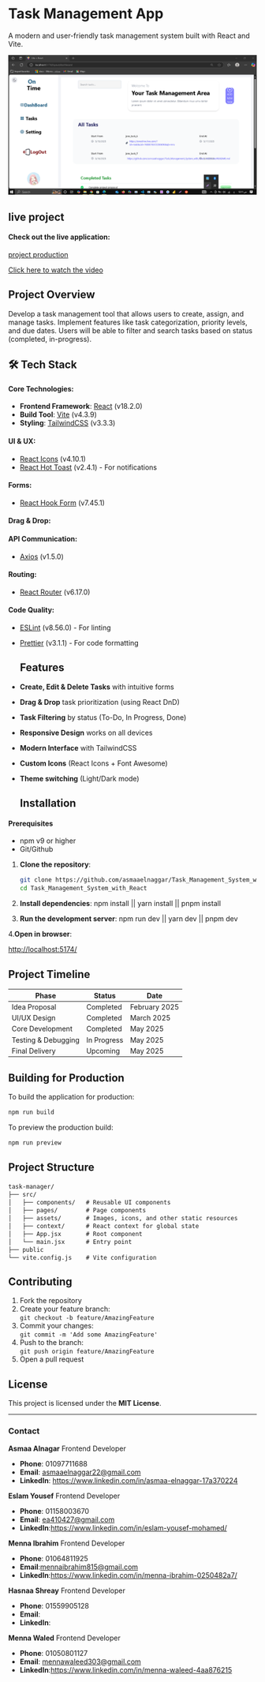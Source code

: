 # Task Management App

A modern and user-friendly task management system built with React and Vite.

![Application main interface screenshot](https://github.com/asmaaelnaggar/Task_Management_System_with_React/blob/main/src/assets/images/Screenshot_81.png?raw=true)

## live project

#### Check out the live application:

[project production](https://github.com/asmaaelnaggar/Task_Management_System_with_React/edit/main/README.md)

[Click here to watch the video](https://1drv.ms/v/c/765be7b3ce358696/EUUuKOE6kRZMvpJYGrMzvWIBT0DmT_crX0pGwNeZv4EDgA?e=wnUn0d)

##  Project Overview

Develop a task management tool that allows users to create, assign, and manage 
tasks. Implement features like task categorization, priority levels, and due dates. Users will be 
able to filter and search tasks based on status (completed, in-progress).


## 🛠 Tech Stack

#### Core Technologies:
- **Frontend Framework**: [React](https://react.dev/) (v18.2.0)
- **Build Tool**: [Vite](https://vitejs.dev/) (v4.3.9)
- **Styling**: [TailwindCSS](https://tailwindcss.com/) (v3.3.3)

#### UI & UX:
- [React Icons](https://react-icons.github.io/react-icons/) (v4.10.1)
- [React Hot Toast](https://react-hot-toast.com/) (v2.4.1) - For notifications

#### Forms:
- [React Hook Form](https://react-hook-form.com/) (v7.45.1)

#### Drag & Drop:

#### API Communication:
- [Axios](https://axios-http.com/) (v1.5.0)

#### Routing:
- [React Router](https://reactrouter.com/) (v6.17.0)

#### Code Quality:
- [ESLint](https://eslint.org/) (v8.56.0) - For linting
- [Prettier](https://prettier.io/) (v3.1.1) - For code formatting


  ##  Features

- **Create, Edit & Delete Tasks** with intuitive forms
- **Drag & Drop** task prioritization (using React DnD)
- **Task Filtering** by status (To-Do, In Progress, Done)
- **Responsive Design** works on all devices
- **Modern Interface** with TailwindCSS
- **Custom Icons** (React Icons + Font Awesome)
- **Theme switching** (Light/Dark mode)

  ## Installation

#### Prerequisites
- npm v9 or higher
- Git/Github

1. **Clone the repository**:
   ```bash
   git clone https://github.com/asmaaelnaggar/Task_Management_System_with_React.git
   cd Task_Management_System_with_React
   
2. **Install dependencies**:
  npm install ||  yarn install || pnpm install
  
3. **Run the development server**:
  npm run dev ||  yarn dev || pnpm dev
  
4.**Open in browser**:

 [http://localhost:5174/](visit)

 
 ## Project Timeline

| Phase                | Status        | Date         |
|----------------------|---------------|--------------|
|  Idea Proposal      |  Completed   | February 2025  |
|  UI/UX Design       |  Completed   | March    2025  |
|  Core Development   |  Completed   | May 2025       |
|  Testing & Debugging|  In Progress | May 2025       |
|  Final Delivery     |  Upcoming    | May 2025       |


 
 ## Building for Production
 
 To build the application for production:

```bash
npm run build
```

To preview the production build:

```bash
npm run preview
```

## Project Structure

```
task-manager/
├── src/
│   ├── components/   # Reusable UI components
│   ├── pages/        # Page components
│   ├── assets/       # Images, icons, and other static resources
│   ├── context/      # React context for global state
│   ├── App.jsx       # Root component
│   └── main.jsx      # Entry point
├── public            
└── vite.config.js    # Vite configuration
```

## Contributing

1. Fork the repository
2. Create your feature branch:  
   `git checkout -b feature/AmazingFeature`
3. Commit your changes:  
   `git commit -m 'Add some AmazingFeature'`
4. Push to the branch:  
   `git push origin feature/AmazingFeature`
5. Open a pull request

   
 ## License

This project is licensed under the **MIT License**.

---

### Contact

**Asmaa Alnagar** Frontend Developer 

- **Phone**: 01097711688 
- **Email**: asmaaelnaggar22@gmail.com
- **LinkedIn**: https://www.linkedin.com/in/asmaa-elnaggar-17a370224
  
   
**Eslam Yousef** Frontend Developer 

- **Phone**: 01158003670
- **Email**: ea410427@gmail.com
- **LinkedIn**:https://www.linkedin.com/in/eslam-yousef-mohamed/
  
  
**Menna Ibrahim** Frontend Developer 

- **Phone**: 01064811925
- **Email**:[mennaibrahim815@gmail.com](mailto:mennaibrahim815@gmail.com)   
- **LinkedIn**:https://www.linkedin.com/in/menna-ibrahim-0250482a7/


**Hasnaa Shreay** Frontend Developer 

- **Phone**: 01559905128
- **Email**: 
- **LinkedIn**: 
  
  
**Menna Waled** Frontend Developer 

- **Phone**: 01050801127 
- **Email**: mennawaleed303@gmail.com
- **LinkedIn**:https://www.linkedin.com/in/menna-waleed-4aa876215 


 
